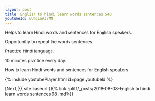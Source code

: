 ```yaml
---
layout: post
title: English to hindi learn words sentences 540 
youtubeId: uUhqLnAJ7MM
---
```

 
 
Helps to learn Hindi words and sentences for English speakers.

Opportunitiy to repeat the words sentences. 

Practice Hindi language. 
 
10 minutes practice every day. 
 
How to learn Hindi words and sentences for English speakers 
 
{% include youtubePlayer.html id=page.youtubeId %}
 
 
[Next]({{ site.baseurl }}{% link  split1/_posts/2018-08-08-English to hindi learn words sentences 98 .md%})
 
